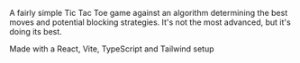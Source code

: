 A fairly simple Tic Tac Toe game against an algorithm determining the best moves and potential blocking strategies. It's not the most advanced, but it's doing its best.

Made with a React, Vite, TypeScript and Tailwind setup
